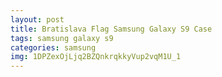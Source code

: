 ```yaml
---
layout: post
title: Bratislava Flag Samsung Galaxy S9 Case
tags: samsung galaxy s9
categories: samsung
img: 1DPZexOjLjq2BZQnkrqkkyVup2vqM1U_1
---
```

